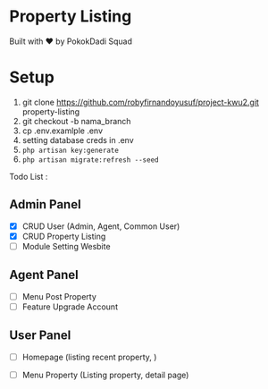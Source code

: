 # Property Listing
Built with :heart: by PokokDadi Squad
# Setup 
1. git clone https://github.com/robyfirnandoyusuf/project-kwu2.git property-listing
2. git checkout -b nama_branch
4. cp .env.examlple .env
5. setting database creds in .env
6. `php artisan key:generate`
7. `php artisan migrate:refresh --seed`

Todo List : 
## Admin Panel 
- [x] CRUD User (Admin, Agent, Common User) 
- [x] CRUD Property Listing
- [ ] Module Setting Wesbite

## Agent Panel
- [ ] Menu Post Property
- [ ] Feature Upgrade Account

## User Panel
- [ ] Homepage (listing recent property, )
- [ ] Menu Property (Listing property, detail page)

